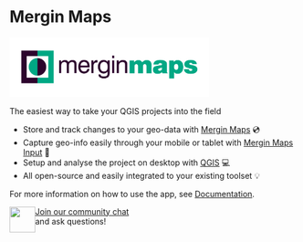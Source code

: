 # Mergin Maps

<img src="images/MM_logo.png" width=350>

The easiest way to take your QGIS projects into the field

- Store and track changes to your geo-data with [Mergin Maps](https://merginmaps.com) 💿
- Capture geo-info easily through your mobile or tablet with [Mergin Maps Input](https://github.com/MerginMaps/input) 📱
- Setup and analyse the project on desktop with [QGIS](https://qgis.org) 💻
- All open-source and easily integrated to your existing toolset 💡

For more information on how to use the app, see [Documentation](https://merginmaps.com/docs).

<div><img align="left" width="45" height="45" src="https://raw.githubusercontent.com/MerginMaps/docs/main/src/.vuepress/public/slack.svg"><a href="https://merginmaps.com/community/join">Join our community chat</a><br/>and ask questions!</div>
